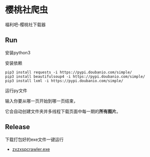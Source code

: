 # 樱桃社爬虫
福利吧-樱桃社下载器
## Run
安装python3

安装依赖

```
pip3 install requests -i https://pypi.doubanio.com/simple/
pip3 install beautifulsoup4 -i https://pypi.doubanio.com/simple/
pip3 install lxml -i https://pypi.doubanio.com/simple/
```
运行py文件

输入你要从哪一页开始到哪一页结束，

它会自动创建文件夹并多线程下载页面中每一期的**所有图片**。
## Release
下载打包好的exe文件一键运行

-  [zxzxspcrawler.exe](https://github.com/wanglu58/zxzxspcrawler/releases)
